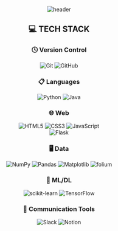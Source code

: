 <div align=center>
  
![header](https://capsule-render.vercel.app/api?type=waving&color=gradient&height=300&section=header&text=Atopiano%20Github&fontSize=80&animation=fadeIn&fontAlignY=38&desc=Welcome%20and%20hope%20you%20enjoy!&descAlignY=53&descAlign=73)

## 💻 TECH STACK
### 🕓 Version Control
![Git](https://img.shields.io/badge/git-%23F05033.svg?style=for-the-badge&logo=git&logoColor=white)
![GitHub](https://img.shields.io/badge/github-%23121011.svg?style=for-the-badge&logo=github&logoColor=white)   
### 📋 Languages
![Python](https://img.shields.io/badge/python-3670A0?style=for-the-badge&logo=python&logoColor=ffdd54)
![Java](https://img.shields.io/badge/java-%23ED8B00.svg?style=for-the-badge&logo=java&logoColor=white)
### 🌐 Web
![HTML5](https://img.shields.io/badge/html5-%23E34F26.svg?style=for-the-badge&logo=html5&logoColor=white)
![CSS3](https://img.shields.io/badge/css3-%231572B6.svg?style=for-the-badge&logo=css3&logoColor=white)
![JavaScript](https://img.shields.io/badge/javascript-%23323330.svg?style=for-the-badge&logo=javascript&logoColor=%23F7DF1E)   
![Flask](https://img.shields.io/badge/flask-%23000.svg?style=for-the-badge&logo=flask&logoColor=white)
### 🖥️ Data
![NumPy](https://img.shields.io/badge/numpy-%23013243.svg?style=for-the-badge&logo=numpy&logoColor=white)
![Pandas](https://img.shields.io/badge/pandas-%23150458.svg?style=for-the-badge&logo=pandas&logoColor=white)
![Matplotlib](https://img.shields.io/badge/Matplotlib-%23ffffff.svg?style=for-the-badge&logo=Matplotlib&logoColor=black)
![folium](https://img.shields.io/badge/Folium-77B829?style=for-the-badge&logo=folium&logoColor=white)   
### 🤖 ML/DL
![scikit-learn](https://img.shields.io/badge/scikit--learn-%23F7931E.svg?style=for-the-badge&logo=scikit-learn&logoColor=white)
![TensorFlow](https://img.shields.io/badge/TensorFlow-%23FF6F00.svg?style=for-the-badge&logo=TensorFlow&logoColor=white)
### 💬 Communication Tools
![Slack](https://img.shields.io/badge/Slack-4A154B?style=for-the-badge&logo=slack&logoColor=white)
![Notion](https://img.shields.io/badge/Notion-%23000000.svg?style=for-the-badge&logo=notion&logoColor=white)


<!-- ## ✏️ Now -->
<!-- <p align="center"> 
  Visitor count<br>
  <img src="https://profile-counter.glitch.me/i-am-not-kangjik/count.svg" />
</p> -->
